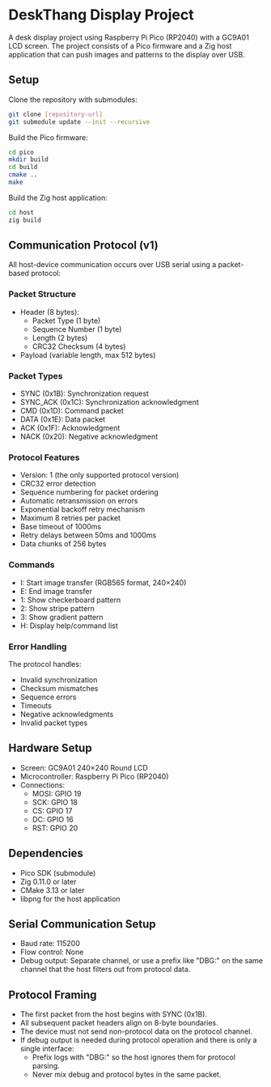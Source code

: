 # DeskThang Display Project

A desk display project using Raspberry Pi Pico (RP2040) with a GC9A01 LCD screen. The project consists of a Pico firmware and a Zig host application that can push images and patterns to the display over USB.

## Setup

Clone the repository with submodules:

```bash
git clone [repository-url]
git submodule update --init --recursive
```

Build the Pico firmware:

```bash
cd pico
mkdir build
cd build
cmake ..
make
```

Build the Zig host application:

```bash
cd host
zig build
```

## Communication Protocol (v1)

All host-device communication occurs over USB serial using a packet-based protocol:

### Packet Structure

- Header (8 bytes):
  - Packet Type (1 byte)
  - Sequence Number (1 byte)
  - Length (2 bytes)
  - CRC32 Checksum (4 bytes)
- Payload (variable length, max 512 bytes)

### Packet Types

- SYNC (0x1B): Synchronization request
- SYNC_ACK (0x1C): Synchronization acknowledgment
- CMD (0x1D): Command packet
- DATA (0x1E): Data packet
- ACK (0x1F): Acknowledgment
- NACK (0x20): Negative acknowledgment

### Protocol Features

- Version: 1 (the only supported protocol version)
- CRC32 error detection
- Sequence numbering for packet ordering
- Automatic retransmission on errors
- Exponential backoff retry mechanism
- Maximum 8 retries per packet
- Base timeout of 1000ms
- Retry delays between 50ms and 1000ms
- Data chunks of 256 bytes

### Commands

- I: Start image transfer (RGB565 format, 240×240)
- E: End image transfer
- 1: Show checkerboard pattern
- 2: Show stripe pattern
- 3: Show gradient pattern
- H: Display help/command list

### Error Handling

The protocol handles:

- Invalid synchronization
- Checksum mismatches
- Sequence errors
- Timeouts
- Negative acknowledgments
- Invalid packet types

## Hardware Setup

- Screen: GC9A01 240×240 Round LCD
- Microcontroller: Raspberry Pi Pico (RP2040)
- Connections:
  - MOSI: GPIO 19
  - SCK: GPIO 18
  - CS: GPIO 17
  - DC: GPIO 16
  - RST: GPIO 20

## Dependencies

- Pico SDK (submodule)
- Zig 0.11.0 or later
- CMake 3.13 or later
- libpng for the host application

## Serial Communication Setup

- Baud rate: 115200
- Flow control: None
- Debug output: Separate channel, or use a prefix like "DBG:" on the same channel that the host filters out from protocol data.

## Protocol Framing

- The first packet from the host begins with SYNC (0x1B).
- All subsequent packet headers align on 8-byte boundaries.
- The device must not send non-protocol data on the protocol channel.
- If debug output is needed during protocol operation and there is only a single interface:
  - Prefix logs with "DBG:" so the host ignores them for protocol parsing.
  - Never mix debug and protocol bytes in the same packet.
